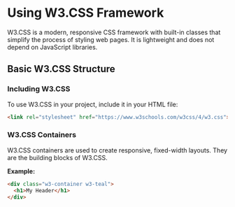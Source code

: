 
# Using W3.CSS Framework

W3.CSS is a modern, responsive CSS framework with built-in classes that simplify the process of styling web pages. It is lightweight and does not depend on JavaScript libraries.

## Basic W3.CSS Structure

### Including W3.CSS
To use W3.CSS in your project, include it in your HTML file:

```html
<link rel="stylesheet" href="https://www.w3schools.com/w3css/4/w3.css">
```

### W3.CSS Containers
W3.CSS containers are used to create responsive, fixed-width layouts. They are the building blocks of W3.CSS.

**Example:**
```html
<div class="w3-container w3-teal">
  <h1>My Header</h1>
</div>
```
